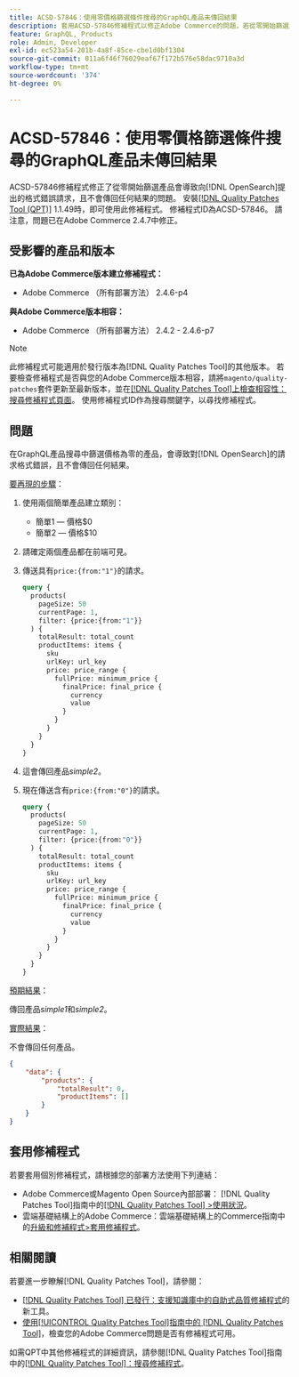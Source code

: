 ```yaml
---
title: ACSD-57846：使用零價格篩選條件搜尋的GraphQL產品未傳回結果
description: 套用ACSD-57846修補程式以修正Adobe Commerce的問題，若從零開始篩選產品會導致對 [!DNL OpenSearch] 的請求格式錯誤，且不會傳回任何結果。
feature: GraphQL, Products
role: Admin, Developer
exl-id: ec523a54-201b-4a8f-85ce-cbe1d0bf1304
source-git-commit: 011a6f46f76029eaf67f172b576e58dac9710a3d
workflow-type: tm+mt
source-wordcount: '374'
ht-degree: 0%

---
```


# ACSD-57846：使用零價格篩選條件搜尋的GraphQL產品未傳回結果

ACSD-57846修補程式修正了從零開始篩選產品會導致向[!DNL OpenSearch]提出的格式錯誤請求，且不會傳回任何結果的問題。 安裝[[!DNL Quality Patches Tool (QPT)]](https://experienceleague.adobe.com/en/docs/commerce-operations/tools/quality-patches-tool/quality-patches-tool-to-self-serve-quality-patches) 1.1.49時，即可使用此修補程式。 修補程式ID為ACSD-57846。 請注意，問題已在Adobe Commerce 2.4.7中修正。

## 受影響的產品和版本

**已為Adobe Commerce版本建立修補程式：**

* Adobe Commerce （所有部署方法） 2.4.6-p4

**與Adobe Commerce版本相容：**

* Adobe Commerce （所有部署方法） 2.4.2 - 2.4.6-p7

>[!NOTE]
>
>此修補程式可能適用於發行版本為[!DNL Quality Patches Tool]的其他版本。 若要檢查修補程式是否與您的Adobe Commerce版本相容，請將`magento/quality-patches`套件更新至最新版本，並在[[!DNL Quality Patches Tool]上檢查相容性：搜尋修補程式頁面](https://experienceleague.adobe.com/tools/commerce-quality-patches/index.html)。 使用修補程式ID作為搜尋關鍵字，以尋找修補程式。

## 問題

在GraphQL產品搜尋中篩選價格為零的產品，會導致對[!DNL OpenSearch]的請求格式錯誤，且不會傳回任何結果。

<u>要再現的步驟</u>：

1. 使用兩個簡單產品建立類別：
   * 簡單1 — 價格$0
   * 簡單2 — 價格$10
1. 請確定兩個產品都在前端可見。
1. 傳送具有`price:{from:"1"}`的請求。

   ```graphql
   query {
     products(
       pageSize: 50
       currentPage: 1,
       filter: {price:{from:"1"}}
     ) {
       totalResult: total_count
       productItems: items {
         sku
         urlKey: url_key
         price: price_range {
           fullPrice: minimum_price {
             finalPrice: final_price {
               currency
               value
             }
           }
         }
       }
     }
   }
   ```

1. 這會傳回產品&#x200B;*simple2*。
1. 現在傳送含有`price:{from:"0"}`的請求。

   ```graphql
   query {
     products(
       pageSize: 50
       currentPage: 1,
       filter: {price:{from:"0"}}
     ) {
       totalResult: total_count
       productItems: items {
         sku
         urlKey: url_key
         price: price_range {
           fullPrice: minimum_price {
             finalPrice: final_price {
               currency
               value
             }
           }
         }
       }
     }
   }
   ```

<u>預期結果</u>：

傳回產品&#x200B;*simple1*&#x200B;和&#x200B;*simple2*。

<u>實際結果</u>：

不會傳回任何產品。

```json
{
    "data": {
        "products": {
            "totalResult": 0,
            "productItems": []
        }
    }
}
```

## 套用修補程式

若要套用個別修補程式，請根據您的部署方法使用下列連結：

* Adobe Commerce或Magento Open Source內部部署： [!DNL Quality Patches Tool]指南中的[[!DNL Quality Patches Tool] >使用狀況](/help/tools/quality-patches-tool/usage.md)。
* 雲端基礎結構上的Adobe Commerce：雲端基礎結構上的Commerce指南中的[升級和修補程式>套用修補程式](https://experienceleague.adobe.com/docs/commerce-cloud-service/user-guide/develop/upgrade/apply-patches.html)。

## 相關閱讀

若要進一步瞭解[!DNL Quality Patches Tool]，請參閱：

* [[!DNL Quality Patches Tool] 已發行：支援知識庫中的自助式品質修補程式](https://experienceleague.adobe.com/en/docs/commerce-operations/tools/quality-patches-tool/quality-patches-tool-to-self-serve-quality-patches)的新工具。
* [使用[!UICONTROL Quality Patches Tool]指南中的 [!DNL Quality Patches Tool]](/help/tools/quality-patches-tool/patches-available-in-qpt/check-patch-for-magento-issue-with-magento-quality-patches.md)，檢查您的Adobe Commerce問題是否有修補程式可用。


如需QPT中其他修補程式的詳細資訊，請參閱[!DNL Quality Patches Tool]指南中的[[!DNL Quality Patches Tool]：搜尋修補程式](https://experienceleague.adobe.com/tools/commerce-quality-patches/index.html)。
